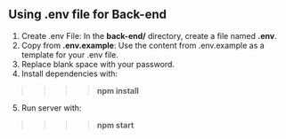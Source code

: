 ## Using .env file for Back-end
1. Create .env File: In the **back-end/** directory, create a file named **.env**.
2. Copy from **.env.example**: Use the content from .env.example as a template for your .env file.
3. Replace blank space with your password.
4. Install dependencies with: 
>>>> **npm install**
5. Run server with: 
>>>> **npm start**